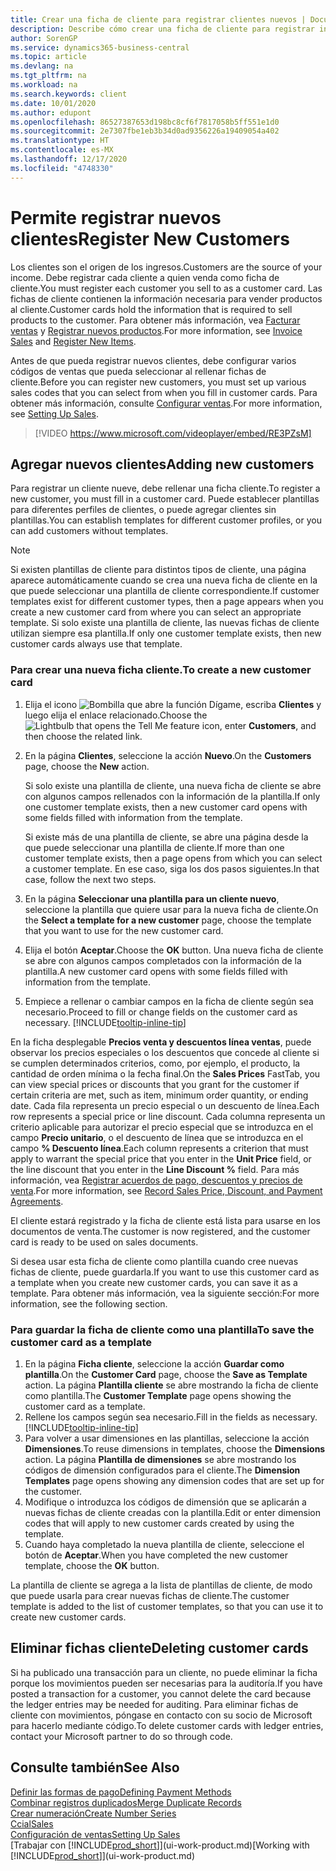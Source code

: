 ```yaml
---
title: Crear una ficha de cliente para registrar clientes nuevos | Documentos de Microsoft
description: Describe cómo crear una ficha de cliente para registrar información acerca de cada cliente nuevo o existente a los que venda productos.
author: SorenGP
ms.service: dynamics365-business-central
ms.topic: article
ms.devlang: na
ms.tgt_pltfrm: na
ms.workload: na
ms.search.keywords: client
ms.date: 10/01/2020
ms.author: edupont
ms.openlocfilehash: 86527387653d198bc8cf6f7817058b5ff551e1d0
ms.sourcegitcommit: 2e7307fbe1eb3b34d0ad9356226a19409054a402
ms.translationtype: HT
ms.contentlocale: es-MX
ms.lasthandoff: 12/17/2020
ms.locfileid: "4748330"
---
```

# <a name="register-new-customers"></a><span data-ttu-id="bf2e5-103">Permite registrar nuevos clientes</span><span class="sxs-lookup"><span data-stu-id="bf2e5-103">Register New Customers</span></span>

<span data-ttu-id="bf2e5-104">Los clientes son el origen de los ingresos.</span><span class="sxs-lookup"><span data-stu-id="bf2e5-104">Customers are the source of your income.</span></span> <span data-ttu-id="bf2e5-105">Debe registrar cada cliente a quien venda como ficha de cliente.</span><span class="sxs-lookup"><span data-stu-id="bf2e5-105">You must register each customer you sell to as a customer card.</span></span> <span data-ttu-id="bf2e5-106">Las fichas de cliente contienen la información necesaria para vender productos al cliente.</span><span class="sxs-lookup"><span data-stu-id="bf2e5-106">Customer cards hold the information that is required to sell products to the customer.</span></span> <span data-ttu-id="bf2e5-107">Para obtener más información, vea [Facturar ventas](sales-how-invoice-sales.md) y [Registrar nuevos productos](inventory-how-register-new-items.md).</span><span class="sxs-lookup"><span data-stu-id="bf2e5-107">For more information, see [Invoice Sales](sales-how-invoice-sales.md) and [Register New Items](inventory-how-register-new-items.md).</span></span>  

<span data-ttu-id="bf2e5-108">Antes de que pueda registrar nuevos clientes, debe configurar varios códigos de ventas que pueda seleccionar al rellenar fichas de cliente.</span><span class="sxs-lookup"><span data-stu-id="bf2e5-108">Before you can register new customers, you must set up various sales codes that you can select from when you fill in customer cards.</span></span> <span data-ttu-id="bf2e5-109">Para obtener más información, consulte [Configurar ventas](sales-setup-sales.md).</span><span class="sxs-lookup"><span data-stu-id="bf2e5-109">For more information, see [Setting Up Sales](sales-setup-sales.md).</span></span>

> [!VIDEO https://www.microsoft.com/videoplayer/embed/RE3PZsM]

## <a name="adding-new-customers"></a><span data-ttu-id="bf2e5-110">Agregar nuevos clientes</span><span class="sxs-lookup"><span data-stu-id="bf2e5-110">Adding new customers</span></span>

<span data-ttu-id="bf2e5-111">Para registrar un cliente nueve, debe rellenar una ficha cliente.</span><span class="sxs-lookup"><span data-stu-id="bf2e5-111">To register a new customer, you must fill in a customer card.</span></span> <span data-ttu-id="bf2e5-112">Puede establecer plantillas para diferentes perfiles de clientes, o puede agregar clientes sin plantillas.</span><span class="sxs-lookup"><span data-stu-id="bf2e5-112">You can establish templates for different customer profiles, or you can add customers without templates.</span></span>  

> [!NOTE]  
> <span data-ttu-id="bf2e5-113">Si existen plantillas de cliente para distintos tipos de cliente, una página aparece automáticamente cuando se crea una nueva ficha de cliente en la que puede seleccionar una plantilla de cliente correspondiente.</span><span class="sxs-lookup"><span data-stu-id="bf2e5-113">If customer templates exist for different customer types, then a page appears when you create a new customer card from where you can select an appropriate template.</span></span> <span data-ttu-id="bf2e5-114">Si solo existe una plantilla de cliente, las nuevas fichas de cliente utilizan siempre esa plantilla.</span><span class="sxs-lookup"><span data-stu-id="bf2e5-114">If only one customer template exists, then new customer cards always use that template.</span></span>  

### <a name="to-create-a-new-customer-card"></a><span data-ttu-id="bf2e5-115">Para crear una nueva ficha cliente.</span><span class="sxs-lookup"><span data-stu-id="bf2e5-115">To create a new customer card</span></span>

1. <span data-ttu-id="bf2e5-116">Elija el icono ![Bombilla que abre la función Dígame](media/ui-search/search_small.png "Dígame qué desea hacer"), escriba **Clientes** y luego elija el enlace relacionado.</span><span class="sxs-lookup"><span data-stu-id="bf2e5-116">Choose the ![Lightbulb that opens the Tell Me feature](media/ui-search/search_small.png "Tell me what you want to do") icon, enter **Customers**, and then choose the related link.</span></span>  
2. <span data-ttu-id="bf2e5-117">En la página **Clientes**, seleccione la acción **Nuevo**.</span><span class="sxs-lookup"><span data-stu-id="bf2e5-117">On the **Customers** page, choose the **New** action.</span></span>

    <span data-ttu-id="bf2e5-118">Si solo existe una plantilla de cliente, una nueva ficha de cliente se abre con algunos campos rellenados con la información de la plantilla.</span><span class="sxs-lookup"><span data-stu-id="bf2e5-118">If only one customer template exists, then a new customer card opens with some fields filled with information from the template.</span></span>

    <span data-ttu-id="bf2e5-119">Si existe más de una plantilla de cliente, se abre una página desde la que puede seleccionar una plantilla de cliente.</span><span class="sxs-lookup"><span data-stu-id="bf2e5-119">If more than one customer template exists, then a page opens from which you can select a customer template.</span></span> <span data-ttu-id="bf2e5-120">En ese caso, siga los dos pasos siguientes.</span><span class="sxs-lookup"><span data-stu-id="bf2e5-120">In that case, follow the next two steps.</span></span>
3. <span data-ttu-id="bf2e5-121">En la página **Seleccionar una plantilla para un cliente nuevo**, seleccione la plantilla que quiere usar para la nueva ficha de cliente.</span><span class="sxs-lookup"><span data-stu-id="bf2e5-121">On the **Select a template for a new customer** page, choose the template that you want to use for the new customer card.</span></span>
4. <span data-ttu-id="bf2e5-122">Elija el botón **Aceptar**.</span><span class="sxs-lookup"><span data-stu-id="bf2e5-122">Choose the **OK** button.</span></span> <span data-ttu-id="bf2e5-123">Una nueva ficha de cliente se abre con algunos campos completados con la información de la plantilla.</span><span class="sxs-lookup"><span data-stu-id="bf2e5-123">A new customer card opens with some fields filled with information from the template.</span></span>  
5. <span data-ttu-id="bf2e5-124">Empiece a rellenar o cambiar campos en la ficha de cliente según sea necesario.</span><span class="sxs-lookup"><span data-stu-id="bf2e5-124">Proceed to fill or change fields on the customer card as necessary.</span></span> [!INCLUDE[tooltip-inline-tip](includes/tooltip-inline-tip_md.md)]

<span data-ttu-id="bf2e5-125">En la ficha desplegable **Precios venta y descuentos línea ventas**, puede observar los precios especiales o los descuentos que concede al cliente si se cumplen determinados criterios, como, por ejemplo, el producto, la cantidad de orden mínima o la fecha final.</span><span class="sxs-lookup"><span data-stu-id="bf2e5-125">On the **Sales Prices** FastTab, you can view special prices or discounts that you grant for the customer if certain criteria are met, such as item, minimum order quantity, or ending date.</span></span> <span data-ttu-id="bf2e5-126">Cada fila representa un precio especial o un descuento de línea.</span><span class="sxs-lookup"><span data-stu-id="bf2e5-126">Each row represents a special price or line discount.</span></span> <span data-ttu-id="bf2e5-127">Cada columna representa un criterio aplicable para autorizar el precio especial que se introduzca en el campo **Precio unitario**, o el descuento de línea que se introduzca en el campo **% Descuento línea**.</span><span class="sxs-lookup"><span data-stu-id="bf2e5-127">Each column represents a criterion that must apply to warrant the special price that you enter in the **Unit Price** field, or the line discount that you enter in the **Line Discount %** field.</span></span> <span data-ttu-id="bf2e5-128">Para más información, vea [Registrar acuerdos de pago, descuentos y precios de venta](sales-how-record-sales-price-discount-payment-agreements.md).</span><span class="sxs-lookup"><span data-stu-id="bf2e5-128">For more information, see [Record Sales Price, Discount, and Payment Agreements](sales-how-record-sales-price-discount-payment-agreements.md).</span></span>

<span data-ttu-id="bf2e5-129">El cliente estará registrado y la ficha de cliente está lista para usarse en los documentos de venta.</span><span class="sxs-lookup"><span data-stu-id="bf2e5-129">The customer is now registered, and the customer card is ready to be used on sales documents.</span></span>

<span data-ttu-id="bf2e5-130">Si desea usar esta ficha de cliente como plantilla cuando cree nuevas fichas de cliente, puede guardarla.</span><span class="sxs-lookup"><span data-stu-id="bf2e5-130">If you want to use this customer card as a template when you create new customer cards, you can save it as a template.</span></span> <span data-ttu-id="bf2e5-131">Para obtener más información, vea la siguiente sección:</span><span class="sxs-lookup"><span data-stu-id="bf2e5-131">For more information, see the following section.</span></span>  

### <a name="to-save-the-customer-card-as-a-template"></a><span data-ttu-id="bf2e5-132">Para guardar la ficha de cliente como una plantilla</span><span class="sxs-lookup"><span data-stu-id="bf2e5-132">To save the customer card as a template</span></span>

1. <span data-ttu-id="bf2e5-133">En la página **Ficha cliente**, seleccione la acción **Guardar como plantilla**.</span><span class="sxs-lookup"><span data-stu-id="bf2e5-133">On the **Customer Card** page, choose the **Save as Template** action.</span></span> <span data-ttu-id="bf2e5-134">La página **Plantilla cliente** se abre mostrando la ficha de cliente como plantilla.</span><span class="sxs-lookup"><span data-stu-id="bf2e5-134">The **Customer Template** page opens showing the customer card as a template.</span></span>
2. <span data-ttu-id="bf2e5-135">Rellene los campos según sea necesario.</span><span class="sxs-lookup"><span data-stu-id="bf2e5-135">Fill in the fields as necessary.</span></span> [!INCLUDE[tooltip-inline-tip](includes/tooltip-inline-tip_md.md)]
3. <span data-ttu-id="bf2e5-136">Para volver a usar dimensiones en las plantillas, seleccione la acción **Dimensiones**.</span><span class="sxs-lookup"><span data-stu-id="bf2e5-136">To reuse dimensions in templates, choose the **Dimensions** action.</span></span> <span data-ttu-id="bf2e5-137">La página **Plantilla de dimensiones** se abre mostrando los códigos de dimensión configurados para el cliente.</span><span class="sxs-lookup"><span data-stu-id="bf2e5-137">The **Dimension Templates** page opens showing any dimension codes that are set up for the customer.</span></span>
4. <span data-ttu-id="bf2e5-138">Modifique o introduzca los códigos de dimensión que se aplicarán a nuevas fichas de cliente creadas con la plantilla.</span><span class="sxs-lookup"><span data-stu-id="bf2e5-138">Edit or enter dimension codes that will apply to new customer cards created by using the template.</span></span>  
5. <span data-ttu-id="bf2e5-139">Cuando haya completado la nueva plantilla de cliente, seleccione el botón de **Aceptar**.</span><span class="sxs-lookup"><span data-stu-id="bf2e5-139">When you have completed the new customer template, choose the **OK** button.</span></span>

<span data-ttu-id="bf2e5-140">La plantilla de cliente se agrega a la lista de plantillas de cliente, de modo que puede usarla para crear nuevas fichas de cliente.</span><span class="sxs-lookup"><span data-stu-id="bf2e5-140">The customer template is added to the list of customer templates, so that you can use it to create new customer cards.</span></span>

## <a name="deleting-customer-cards"></a><span data-ttu-id="bf2e5-141">Eliminar fichas cliente</span><span class="sxs-lookup"><span data-stu-id="bf2e5-141">Deleting customer cards</span></span>

<span data-ttu-id="bf2e5-142">Si ha publicado una transacción para un cliente, no puede eliminar la ficha porque los movimientos pueden ser necesarias para la auditoría.</span><span class="sxs-lookup"><span data-stu-id="bf2e5-142">If you have posted a transaction for a customer, you cannot delete the card because the ledger entries may be needed for auditing.</span></span> <span data-ttu-id="bf2e5-143">Para eliminar fichas de cliente con movimientos, póngase en contacto con su socio de Microsoft para hacerlo mediante código.</span><span class="sxs-lookup"><span data-stu-id="bf2e5-143">To delete customer cards with ledger entries, contact your Microsoft partner to do so through code.</span></span>  

## <a name="see-also"></a><span data-ttu-id="bf2e5-144">Consulte también</span><span class="sxs-lookup"><span data-stu-id="bf2e5-144">See Also</span></span>

[<span data-ttu-id="bf2e5-145">Definir las formas de pago</span><span class="sxs-lookup"><span data-stu-id="bf2e5-145">Defining Payment Methods</span></span>](finance-payment-methods.md)  
[<span data-ttu-id="bf2e5-146">Combinar registros duplicados</span><span class="sxs-lookup"><span data-stu-id="bf2e5-146">Merge Duplicate Records</span></span>](sales-how-merge-duplicate-records.md)  
[<span data-ttu-id="bf2e5-147">Crear numeración</span><span class="sxs-lookup"><span data-stu-id="bf2e5-147">Create Number Series</span></span>](ui-create-number-series.md)  
[<span data-ttu-id="bf2e5-148">Ccial</span><span class="sxs-lookup"><span data-stu-id="bf2e5-148">Sales</span></span>](sales-manage-sales.md)  
[<span data-ttu-id="bf2e5-149">Configuración de ventas</span><span class="sxs-lookup"><span data-stu-id="bf2e5-149">Setting Up Sales</span></span>](sales-setup-sales.md)  
<span data-ttu-id="bf2e5-150">[Trabajar con [!INCLUDE[prod_short](includes/prod_short.md)]](ui-work-product.md)</span><span class="sxs-lookup"><span data-stu-id="bf2e5-150">[Working with [!INCLUDE[prod_short](includes/prod_short.md)]](ui-work-product.md)</span></span>  
